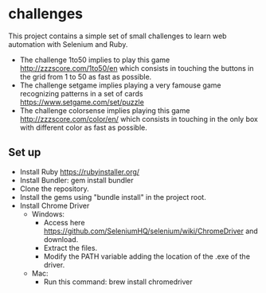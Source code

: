 # challenges
This project contains a simple set of small challenges to learn web automation with Selenium and Ruby.
* The challenge 1to50 implies to play this game http://zzzscore.com/1to50/en which consists in touching the buttons in the grid from 1 to 50 as fast as possible. 
* The challenge setgame implies playing a very famouse game recognizing patterns in a set of cards https://www.setgame.com/set/puzzle
* The challenge colorsense implies playing this game http://zzzscore.com/color/en/ which consists in touching in the only box with different color as fast as possible. 

## Set up
* Install Ruby https://rubyinstaller.org/ 
* Install Bundler: gem install bundler
* Clone the repository.
* Install the gems using "bundle install" in the project root. 
* Install Chrome Driver 
  * Windows:
    * Access here https://github.com/SeleniumHQ/selenium/wiki/ChromeDriver and download.
    * Extract the files. 
    * Modify the PATH variable adding the location of the .exe of the driver.
  * Mac: 
    * Run this command: brew install chromedriver 
